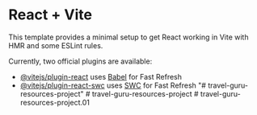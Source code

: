 # React + Vite

This template provides a minimal setup to get React working in Vite with HMR and some ESLint rules.

Currently, two official plugins are available:

- [@vitejs/plugin-react](https://github.com/vitejs/vite-plugin-react/blob/main/packages/plugin-react/README.md) uses [Babel](https://babeljs.io/) for Fast Refresh
- [@vitejs/plugin-react-swc](https://github.com/vitejs/vite-plugin-react-swc) uses [SWC](https://swc.rs/) for Fast Refresh
"# travel-guru-resources-project" 
#   t r a v e l - g u r u - r e s o u r c e s - p r o j e c t  
 #   t r a v e l - g u r u - r e s o u r c e s - p r o j e c t . 0 1  
 